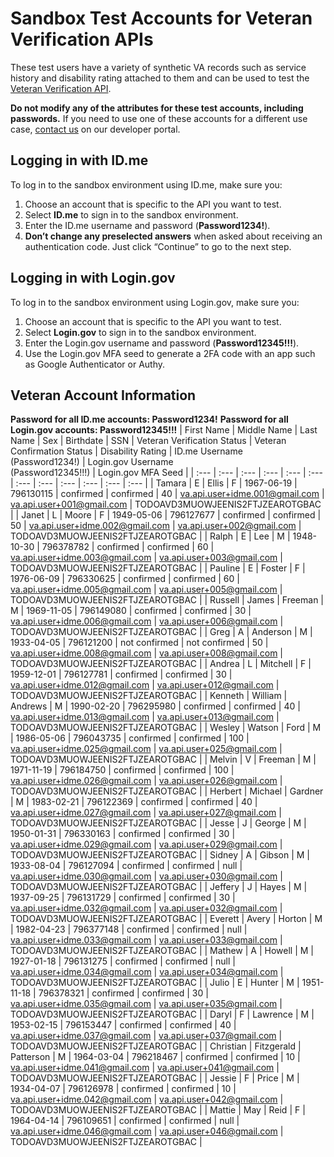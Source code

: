 # Sandbox Test Accounts for Veteran Verification APIs

These test users have a variety of synthetic VA records such as service history and disability rating attached to them and can be used to test the [Veteran Verification API](https://developer.va.gov/explore/verification/docs/veteran_verification?version=current).

**Do not modify any of the attributes for these test accounts, including passwords.** If you need to use one of these accounts for a different use case, [contact us](https://developer.va.gov/support/contact-us) on our developer portal.

## Logging in with ID.me

To log in to the sandbox environment using ID.me, make sure you:

  1. Choose an account that is specific to the API you want to test.
  2. Select **ID.me** to sign in to the sandbox environment.
  3. Enter the ID.me username and password (**Password1234!**).
  4. **Don’t change any preselected answers** when asked about receiving an authentication code. Just click “Continue” to go to the next step.

## Logging in with Login.gov

To log in to the sandbox environment using Login.gov, make sure you:

  1. Choose an account that is specific to the API you want to test.
  2. Select **Login.gov** to sign in to the sandbox environment.
  3. Enter the Login.gov username and password (**Password12345!!!**).
  4. Use the Login.gov MFA seed to generate a 2FA code with an app such as Google Authenticator or Authy.

## Veteran Account Information
**Password for all ID.me accounts: Password1234!**
**Password for all Login.gov accounts: Password12345!!!**
| First Name | Middle Name | Last Name | Sex  | Birthdate  | SSN       | Veteran Verification Status | Veteran Confirmation Status | Disability Rating | ID.me Username<br>(Password1234!) | Login.gov Username<br>(Password12345!!!) | Login.gov MFA Seed               |
| :---       | :---        | :---      | :--- | :---       | :---      | :---                        | :---                        | :---              | :---                              | :---                                     | :---                             |
| Tamara     | E           | Ellis     | F    | 1967-06-19 | 796130115 | confirmed                   | confirmed                   | 40                | va.api.user+idme.001@gmail.com    | va.api.user+001@gmail.com                | TODOAVD3MUOWJEENIS2FTJZEAROTGBAC |
| Janet      | L           | Moore     | F    | 1949-05-06 | 796127677 | confirmed                   | confirmed                   | 50                | va.api.user+idme.002@gmail.com    | va.api.user+002@gmail.com                | TODOAVD3MUOWJEENIS2FTJZEAROTGBAC |
| Ralph      | E           | Lee       | M    | 1948-10-30 | 796378782 | confirmed                   | confirmed                   | 60                | va.api.user+idme.003@gmail.com    | va.api.user+003@gmail.com                | TODOAVD3MUOWJEENIS2FTJZEAROTGBAC |
| Pauline    | E           | Foster    | F    | 1976-06-09 | 796330625 | confirmed                   | confirmed                   | 60                | va.api.user+idme.005@gmail.com    | va.api.user+005@gmail.com                | TODOAVD3MUOWJEENIS2FTJZEAROTGBAC |
| Russell    | James       | Freeman   | M    | 1969-11-05 | 796149080 | confirmed                   | confirmed                   | 30                | va.api.user+idme.006@gmail.com    | va.api.user+006@gmail.com                | TODOAVD3MUOWJEENIS2FTJZEAROTGBAC |
| Greg       | A           | Anderson  | M    | 1933-04-05 | 796121200 | not confirmed               | not confirmed               | 50                | va.api.user+idme.008@gmail.com    | va.api.user+008@gmail.com                | TODOAVD3MUOWJEENIS2FTJZEAROTGBAC |
| Andrea     | L           | Mitchell  | F    | 1959-12-01 | 796127781 | confirmed                   | confirmed                   | 30                | va.api.user+idme.012@gmail.com    | va.api.user+012@gmail.com                | TODOAVD3MUOWJEENIS2FTJZEAROTGBAC |
| Kenneth    | William     | Andrews   | M    | 1990-02-20 | 796295980 | confirmed                   | confirmed                   | 40                | va.api.user+idme.013@gmail.com    | va.api.user+013@gmail.com                | TODOAVD3MUOWJEENIS2FTJZEAROTGBAC |
| Wesley     | Watson      | Ford      | M    | 1986-05-06 | 796043735 | confirmed                   | confirmed                   | 100               | va.api.user+idme.025@gmail.com    | va.api.user+025@gmail.com                | TODOAVD3MUOWJEENIS2FTJZEAROTGBAC |
| Melvin     | V           | Freeman   | M    | 1971-11-19 | 796184750 | confirmed                   | confirmed                   | 100               | va.api.user+idme.026@gmail.com    | va.api.user+026@gmail.com                | TODOAVD3MUOWJEENIS2FTJZEAROTGBAC |
| Herbert    | Michael     | Gardner   | M    | 1983-02-21 | 796122369 | confirmed                   | confirmed                   | 40                | va.api.user+idme.027@gmail.com    | va.api.user+027@gmail.com                | TODOAVD3MUOWJEENIS2FTJZEAROTGBAC |
| Jesse      | J           | George    | M    | 1950-01-31 | 796330163 | confirmed                   | confirmed                   | 30                | va.api.user+idme.029@gmail.com    | va.api.user+029@gmail.com                | TODOAVD3MUOWJEENIS2FTJZEAROTGBAC |
| Sidney     | A           | Gibson    | M    | 1933-08-04 | 796127094 | confirmed                   | confirmed                   | null              | va.api.user+idme.030@gmail.com    | va.api.user+030@gmail.com                | TODOAVD3MUOWJEENIS2FTJZEAROTGBAC |
| Jeffery    | J           | Hayes     | M    | 1937-09-25 | 796131729 | confirmed                   | confirmed                   | 30                | va.api.user+idme.032@gmail.com    | va.api.user+032@gmail.com                | TODOAVD3MUOWJEENIS2FTJZEAROTGBAC |
| Everett    | Avery       | Horton    | M    | 1982-04-23 | 796377148 | confirmed                   | confirmed                   | null              | va.api.user+idme.033@gmail.com    | va.api.user+033@gmail.com                | TODOAVD3MUOWJEENIS2FTJZEAROTGBAC |
| Mathew     | A           | Howell    | M    | 1927-01-18 | 796131275 | confirmed                   | confirmed                   | null              | va.api.user+idme.034@gmail.com    | va.api.user+034@gmail.com                | TODOAVD3MUOWJEENIS2FTJZEAROTGBAC |
| Julio      | E           | Hunter    | M    | 1951-11-18 | 796378321 | confirmed                   | confirmed                   | 30                | va.api.user+idme.035@gmail.com    | va.api.user+035@gmail.com                | TODOAVD3MUOWJEENIS2FTJZEAROTGBAC |
| Daryl      | F           | Lawrence  | M    | 1953-02-15 | 796153447 | confirmed                   | confirmed                   | 40                | va.api.user+idme.037@gmail.com    | va.api.user+037@gmail.com                | TODOAVD3MUOWJEENIS2FTJZEAROTGBAC |
| Christian  | Fitzgerald  | Patterson | M    | 1964-03-04 | 796218467 | confirmed                   | confirmed                   | 10                | va.api.user+idme.041@gmail.com    | va.api.user+041@gmail.com                | TODOAVD3MUOWJEENIS2FTJZEAROTGBAC |
| Jessie     | F           | Price     | M    | 1934-04-07 | 796126978 | confirmed                   | confirmed                   | 10                | va.api.user+idme.042@gmail.com    | va.api.user+042@gmail.com                | TODOAVD3MUOWJEENIS2FTJZEAROTGBAC |
| Mattie     | May         | Reid      | F    | 1964-04-14 | 796109651 | confirmed                   | confirmed                   | null              | va.api.user+idme.046@gmail.com    | va.api.user+046@gmail.com                | TODOAVD3MUOWJEENIS2FTJZEAROTGBAC |
